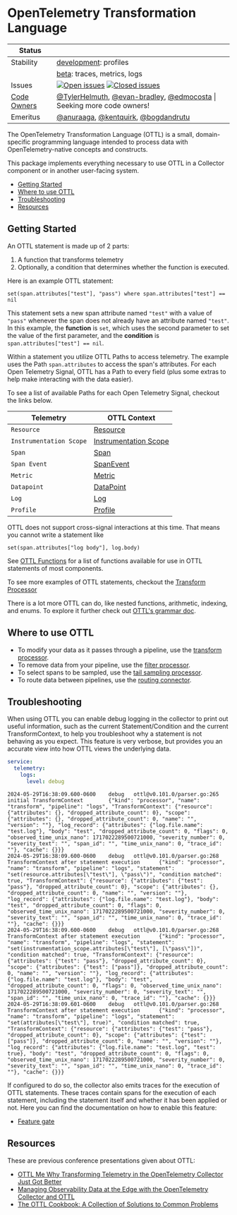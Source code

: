 # OpenTelemetry Transformation Language
<!-- status autogenerated section -->
| Status        |           |
| ------------- |-----------|
| Stability     | [development]: profiles   |
|               | [beta]: traces, metrics, logs   |
| Issues        | [![Open issues](https://img.shields.io/github/issues-search/open-telemetry/opentelemetry-collector-contrib?query=is%3Aissue%20is%3Aopen%20label%3Apkg%2Fottl%20&label=open&color=orange&logo=opentelemetry)](https://github.com/open-telemetry/opentelemetry-collector-contrib/issues?q=is%3Aopen+is%3Aissue+label%3Apkg%2Fottl) [![Closed issues](https://img.shields.io/github/issues-search/open-telemetry/opentelemetry-collector-contrib?query=is%3Aissue%20is%3Aclosed%20label%3Apkg%2Fottl%20&label=closed&color=blue&logo=opentelemetry)](https://github.com/open-telemetry/opentelemetry-collector-contrib/issues?q=is%3Aclosed+is%3Aissue+label%3Apkg%2Fottl) |
| [Code Owners](https://github.com/open-telemetry/opentelemetry-collector-contrib/blob/main/CONTRIBUTING.md#becoming-a-code-owner)    | [@TylerHelmuth](https://www.github.com/TylerHelmuth), [@evan-bradley](https://www.github.com/evan-bradley), [@edmocosta](https://www.github.com/edmocosta) \| Seeking more code owners! |
| Emeritus      | [@anuraaga](https://www.github.com/anuraaga), [@kentquirk](https://www.github.com/kentquirk), [@bogdandrutu](https://www.github.com/bogdandrutu) |

[development]: https://github.com/open-telemetry/opentelemetry-collector/blob/main/docs/component-stability.md#development
[beta]: https://github.com/open-telemetry/opentelemetry-collector/blob/main/docs/component-stability.md#beta
<!-- end autogenerated section -->

The OpenTelemetry Transformation Language (OTTL) is a small, domain-specific programming language intended to process data with OpenTelemetry-native concepts and constructs.

This package implements everything necessary to use OTTL in a Collector component or in another user-facing system.

  - [Getting Started](#getting-started)
  - [Where to use OTTL](#where-to-use-ottl)
  - [Troubleshooting](#troubleshooting)
  - [Resources](#resources)


## Getting Started

An OTTL statement is made up of 2 parts:
1. A function that transforms telemetry
2. Optionally, a condition that determines whether the function is executed.

Here is an example OTTL statement:

```
set(span.attributes["test"], "pass") where span.attributes["test"] == nil
```

This statement sets a new span attribute named `"test"` with a value of `"pass"` whenever the span does not already
have an attribute named `"test"`. In this example, the **function** is `set`, which uses the second parameter to set the value of the first parameter, and the **condition** is `span.attributes["test"] == nil`.

Within a statement you utilize OTTL Paths to access telemetry. The example uses the Path `span.attributes` to access
the span's attributes. For each Open Telemetry Signal, OTTL has a Path to every field (plus some extras to help make
interacting with the data easier).

To see a list of available Paths for each Open Telemetry Signal, checkout the links below.

| Telemetry               | OTTL Context                                                                                                                               |
|-------------------------|--------------------------------------------------------------------------------------------------------------------------------------------|
| `Resource`              | [Resource](https://github.com/open-telemetry/opentelemetry-collector-contrib/tree/main/pkg/ottl/contexts/ottlresource/README.md)           |
| `Instrumentation Scope` | [Instrumentation Scope](https://github.com/open-telemetry/opentelemetry-collector-contrib/tree/main/pkg/ottl/contexts/ottlscope/README.md) |
| `Span`                  | [Span](https://github.com/open-telemetry/opentelemetry-collector-contrib/tree/main/pkg/ottl/contexts/ottlspan/README.md)                   |
| `Span Event`            | [SpanEvent](https://github.com/open-telemetry/opentelemetry-collector-contrib/tree/main/pkg/ottl/contexts/ottlspanevent/README.md)         |
| `Metric`                | [Metric](https://github.com/open-telemetry/opentelemetry-collector-contrib/tree/main/pkg/ottl/contexts/ottlmetric/README.md)               |
| `Datapoint`             | [DataPoint](https://github.com/open-telemetry/opentelemetry-collector-contrib/tree/main/pkg/ottl/contexts/ottldatapoint/README.md)         |
| `Log`                   | [Log](https://github.com/open-telemetry/opentelemetry-collector-contrib/tree/main/pkg/ottl/contexts/ottllog/README.md)                     |
| `Profile`               | [Profile](https://github.com/open-telemetry/opentelemetry-collector-contrib/tree/main/pkg/ottl/contexts/ottlprofile/README.md)             |

OTTL does not support cross-signal interactions at this time. That means you cannot write a statement like

```
set(span.attributes["log body"], log.body)
```

See [OTTL Functions](https://github.com/open-telemetry/opentelemetry-collector-contrib/tree/main/pkg/ottl/ottlfuncs#ottl-functions) for a list of functions available for use in OTTL statements of most components.

To see more examples of OTTL statements, checkout the [Transform Processor](https://github.com/open-telemetry/opentelemetry-collector-contrib/blob/main/processor/transformprocessor/README.md#examples)

There is a lot more OTTL can do, like nested functions, arithmetic, indexing, and enums. To explore it further check out [OTTL's grammar doc](./LANGUAGE.md).

## Where to use OTTL

- To modify your data as it passes through a pipeline, use the [transform processor](https://github.com/open-telemetry/opentelemetry-collector-contrib/blob/main/processor/transformprocessor/README.md).
- To remove data from your pipeline, use the [filter processor](https://github.com/open-telemetry/opentelemetry-collector-contrib/blob/main/processor/filterprocessor/README.md).
- To select spans to be sampled, use the [tail sampling processor](https://github.com/open-telemetry/opentelemetry-collector-contrib/blob/main/processor/tailsamplingprocessor/README.md).
- To route data between pipelines, use the [routing connector](https://github.com/open-telemetry/opentelemetry-collector-contrib/blob/main/connector/routingconnector/README.md).

## Troubleshooting

When using OTTL you can enable debug logging in the collector to print out useful information,
such as the current Statement/Condition and the current TransformContext, to help you troubleshoot
why a statement is not behaving as you expect. This feature is very verbose, but provides you an accurate
view into how OTTL views the underlying data.

```yaml
service:
  telemetry:
    logs:
      level: debug
```

```
2024-05-29T16:38:09.600-0600    debug   ottl@v0.101.0/parser.go:265     initial TransformContext        {"kind": "processor", "name": "transform", "pipeline": "logs", "TransformContext": {"resource": {"attributes": {}, "dropped_attribute_count": 0}, "scope": {"attributes": {}, "dropped_attribute_count": 0, "name": "", "version": ""}, "log_record": {"attributes": {"log.file.name": "test.log"}, "body": "test", "dropped_attribute_count": 0, "flags": 0, "observed_time_unix_nano": 1717022289500721000, "severity_number": 0, "severity_text": "", "span_id": "", "time_unix_nano": 0, "trace_id": ""}, "cache": {}}}
2024-05-29T16:38:09.600-0600    debug   ottl@v0.101.0/parser.go:268     TransformContext after statement execution      {"kind": "processor", "name": "transform", "pipeline": "logs", "statement": "set(resource.attributes[\"test\"], \"pass\")", "condition matched": true, "TransformContext": {"resource": {"attributes": {"test": "pass"}, "dropped_attribute_count": 0}, "scope": {"attributes": {}, "dropped_attribute_count": 0, "name": "", "version": ""}, "log_record": {"attributes": {"log.file.name": "test.log"}, "body": "test", "dropped_attribute_count": 0, "flags": 0, "observed_time_unix_nano": 1717022289500721000, "severity_number": 0, "severity_text": "", "span_id": "", "time_unix_nano": 0, "trace_id": ""}, "cache": {}}}
2024-05-29T16:38:09.600-0600    debug   ottl@v0.101.0/parser.go:268     TransformContext after statement execution      {"kind": "processor", "name": "transform", "pipeline": "logs", "statement": "set(instrumentation_scope.attributes[\"test\"], [\"pass\"])", "condition matched": true, "TransformContext": {"resource": {"attributes": {"test": "pass"}, "dropped_attribute_count": 0}, "scope": {"attributes": {"test": ["pass"]}, "dropped_attribute_count": 0, "name": "", "version": ""}, "log_record": {"attributes": {"log.file.name": "test.log"}, "body": "test", "dropped_attribute_count": 0, "flags": 0, "observed_time_unix_nano": 1717022289500721000, "severity_number": 0, "severity_text": "", "span_id": "", "time_unix_nano": 0, "trace_id": ""}, "cache": {}}}
2024-05-29T16:38:09.601-0600    debug   ottl@v0.101.0/parser.go:268     TransformContext after statement execution      {"kind": "processor", "name": "transform", "pipeline": "logs", "statement": "set(attributes[\"test\"], true)", "condition matched": true, "TransformContext": {"resource": {"attributes": {"test": "pass"}, "dropped_attribute_count": 0}, "scope": {"attributes": {"test": ["pass"]}, "dropped_attribute_count": 0, "name": "", "version": ""}, "log_record": {"attributes": {"log.file.name": "test.log", "test": true}, "body": "test", "dropped_attribute_count": 0, "flags": 0, "observed_time_unix_nano": 1717022289500721000, "severity_number": 0, "severity_text": "", "span_id": "", "time_unix_nano": 0, "trace_id": ""}, "cache": {}}}
```
If configured to do so, the collector also emits traces for the execution of OTTL statements.
These traces contain spans for the execution of each statement, including the statement itself and whether it has
been applied or not. Here you can find the documentation on how to enable this feature:
- [Feature gate](https://github.com/open-telemetry/opentelemetry-collector/blob/1889d589d5933623b4a4a1831379e95ca02225fb/docs/observability.md?plain=1#L94C4-L94C5)
## Resources

These are previous conference presentations given about OTTL:

- [OTTL Me Why Transforming Telemetry in the OpenTelemetry Collector Just Got Better](https://youtu.be/uVs0oUV72CE)
- [Managing Observability Data at the Edge with the OpenTelemetry Collector and OTTL](https://youtu.be/GO0ulYLxy_8)
- [The OTTL Cookbook: A Collection of Solutions to Common Problems](https://www.youtube.com/watch?v=UGTU0-KT_60)
